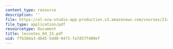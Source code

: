 ```yaml
---
content_type: resource
description: ''
file: https://ol-ocw-studio-app-production.s3.amazonaws.com/courses/21a-240-race-and-science-spring-2004/ffb38da3db455dd89471fa7d57f409ef_lecnotes_04_15.pdf
file_type: application/pdf
resourcetype: Document
title: lecnotes_04_15.pdf
uid: ffb38da3-db45-5dd8-9471-fa7d57f409ef
---
```

